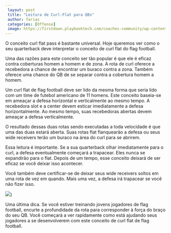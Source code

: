 ```yaml
---   
 layout: post  
 title: "Leitura de Curl-Flat para QBs"  
 author: farias   
 categories: [Offense]  
 image: https://firstdown.playbooktech.com/coaches-community/wp-content/uploads/2024/01/Double-Curl-Flat-Read.png   
---  
```


O conceito curl flat pass é bastante universal. Hoje queremos ver como o seu quarterback deve interpretar o conceito de curl flat do flag football.

Uma das razões para este conceito ser tão popular é que ele é eficaz contra coberturas homem a homem e de zona. A rota de curl oferece a recebedora a chance de encontrar um buraco contra a zona. Também oferece uma chance do QB de se separar contra a cobertura homem a homem.

Um curl flat de flag football deve ser lido da mesma forma que seria lido com um time de futebol americano de 11 homens. Este conceito baseia-se em ameaçar a defesa horizontal e verticalmente ao mesmo tempo. A recebedora slot e a center devem esticar imediatamente a defesa horizontalmente. Ao mesmo tempo, suas recebedoras abertas devem ameaçar a defesa verticalmente.

O resultado dessas duas rotas sendo executadas a toda velocidade é que uma das duas estará aberta. Suas rotas flat flanquearão a defesa ou seus wide receivers terão um buraco na área do curl para se abrirem. 

Essa leitura é importante. Se a sua quarterback olhar imediatamente para o curl, a defesa eventualmente começará a trapacear. Eles nunca se expandirão para o flat. Depois de um tempo, esse conceito deixará de ser eficaz se você deixar isso acontecer.

Você também deve certificar-se de deixar seus wide receivers soltos em uma rota de vez em quando. Mais uma vez, a defesa irá trapacear se você não fizer isso.

![](https://firstdown.playbooktech.com/coaches-community/wp-content/uploads/2024/01/Double-Curl-Flat-Read.png))   

Uma última dica. Se você estiver treinando jovens jogadores de flag football, encurte a profundidade da rota para corresponder à força do braço do seu QB. Você começará a ver rapidamente como está ajudando seus jogadores a se desenvolverem com este conceito de curl flat de flag football.